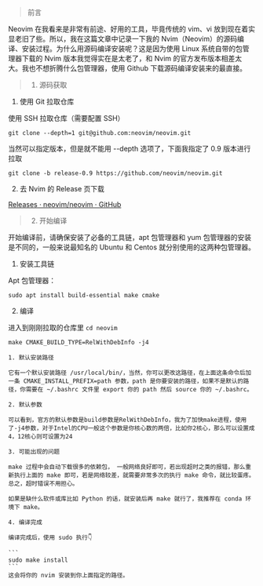 > 前言

Neovim 在我看来是非常有前途、好用的工具，毕竟传统的 vim、vi 放到现在着实显老旧了些。所以，我在这篇文章中记录一下我的 Nvim（Neovim）的源码编译、安装过程。为什么用源码编译安装呢？这是因为使用 Linux 系统自带的包管理器下载的 Nvim 版本我觉得实在是太老了，和 Nvim 的官方发布版本相差太大。我也不想折腾什么包管理器，使用 Github 下载源码编译安装来的最直接。

> 1. 源码获取

1. 使用 Git 拉取仓库

使用 SSH 拉取仓库（需要配置 SSH）

```
git clone --depth=1 git@github.com:neovim/neovim.git
```

当然可以指定版本，但是就不能用 --depth 选项了，下面我指定了 0.9 版本进行拉取

```
git clone -b release-0.9 https://github.com/neovim/neovim.git
```

2. 去 Nvim 的 Release 页下载

[Releases · neovim/neovim · GitHub](https://hotakus.tech/blog/go.html?u=aHR0cHM6Ly9naXRodWIuY29tL25lb3ZpbS9uZW92aW0vcmVsZWFzZXM=)

> 2. 开始编译

开始编译前，请确保安装了必备的工具链，apt 包管理器和 yum 包管理器的安装是不同的，一般来说最知名的 Ubuntu 和 Centos 就分别使用的这两种包管理器。

1. 安装工具链

Apt 包管理器：

```
sudo apt install build-essential make cmake
```

2. 编译

进入到刚刚拉取的仓库里 `cd neovim`

```
make CMAKE_BUILD_TYPE=RelWithDebInfo -j4
```

    1. 默认安装路径

    它有一个默认安装路径 /usr/local/bin/，当然，你可以更改这路径，在上面这条命令后加一条 CMAKE_INSTALL_PREFIX=path 参数，path 是你要安装的路径，如果不是默认的路径，你需要在 ~/.bashrc 文件里 export 你的 path 然后 source 你的 ~/.bashrc。

    2. 默认参数

    可以看到，官方的默认参数是build参数是RelWithDebInfo，我为了加快make进程，使用了-j4参数，对于Intel的CPU一般这个参数是你核心数的两倍，比如你2核心，那么可以设置成4，12核心则可设置为24

    3. 可能出现的问题

    make 过程中会自动下载很多的依赖包， 一般网络良好即可，若出现超时之类的报错，那么重新执行上面的 make 即可，若是网络较差，就需要非常多次的执行 make 命令，就比较蛋疼。总之，超时错误不用担心。

    如果是缺什么软件或库比如 Python 的话，就安装后再 make 就行了，我推荐在 conda 环境下 make。

    4. 编译完成

    编译完成后，使用 sudo 执行👇

    ```
    sudo make install
    ```
    这会将你的 nvim 安装到你上面指定的路径。
